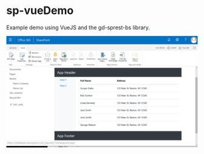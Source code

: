 # sp-vueDemo
Example demo using VueJS and the gd-sprest-bs library.

![webpart](https://github.com/gunjandatta/sp-vueDemo/blob/master/images/wp.png)
